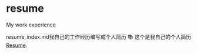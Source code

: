 # resume
My work experience

resume_index.md我自己的工作经历编写成个人简历
📚 这个是我自己的个人简历 [Resume](https://github.com/ssh022-s/resume/blob/main/resume_index.md).

